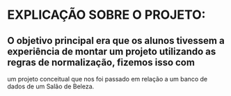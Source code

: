 # EXPLICAÇÃO SOBRE O PROJETO:
## O objetivo principal era que os alunos tivessem a experiência de montar um projeto utilizando as regras de normalização, fizemos isso com 
um projeto conceitual que nos foi passado em relação a um banco de dados de um Salão de Beleza. 
